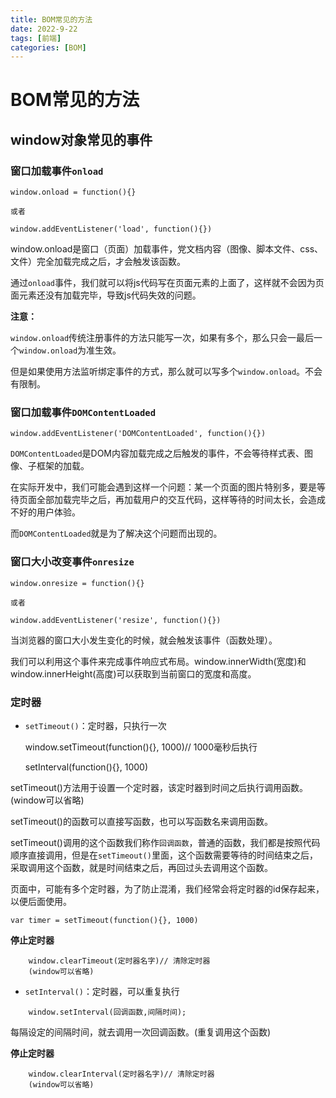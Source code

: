 ```yaml
---
title: BOM常见的方法
date: 2022-9-22
tags: [前端]
categories: [BOM]
---
```

# BOM常见的方法

## window对象常见的事件

### 窗口加载事件`onload`

    window.onload = function(){}

    或者

    window.addEventListener('load', function(){})

window.onload是窗口（页面）加载事件，党文档内容（图像、脚本文件、css、文件）完全加载完成之后，才会触发该函数。

通过`onload`事件，我们就可以将js代码写在页面元素的上面了，这样就不会因为页面元素还没有加载完毕，导致js代码失效的问题。

**注意：**

`window.onload`传统注册事件的方法只能写一次，如果有多个，那么只会一最后一个`window.onload`为准生效。

但是如果使用方法监听绑定事件的方式，那么就可以写多个`window.onload`。不会有限制。

### 窗口加载事件`DOMContentLoaded`

    window.addEventListener('DOMContentLoaded', function(){})

`DOMContentLoaded`是DOM内容加载完成之后触发的事件，不会等待样式表、图像、子框架的加载。

在实际开发中，我们可能会遇到这样一个问题：某一个页面的图片特别多，要是等待页面全部加载完毕之后，再加载用户的交互代码，这样等待的时间太长，会造成不好的用户体验。

而`DOMContentLoaded`就是为了解决这个问题而出现的。

### 窗口大小改变事件`onresize`

    window.onresize = function(){}

    或者

    window.addEventListener('resize', function(){})

当浏览器的窗口大小发生变化的时候，就会触发该事件（函数处理）。

我们可以利用这个事件来完成事件响应式布局。window.innerWidth(宽度)和window.innerHeight(高度)可以获取到当前窗口的宽度和高度。

### 定时器

- `setTimeout()`：定时器，只执行一次

    window.setTimeout(function(){}, 1000)// 1000毫秒后执行

    setInterval(function(){}, 1000)

setTimeout()方法用于设置一个定时器，该定时器到时间之后执行调用函数。(window可以省略)

setTimeout()的函数可以直接写函数，也可以写函数名来调用函数。

setTimeout()调用的这个函数我们称作`回调函数`，普通的函数，我们都是按照代码顺序直接调用，但是在`setTimeout()`里面，这个函数需要等待的时间结束之后，采取调用这个函数，就是时间结束之后，再回过头去调用这个函数。

页面中，可能有多个定时器，为了防止混淆，我们经常会将定时器的id保存起来，以便后面使用。

    var timer = setTimeout(function(){}, 1000)

**停止定时器**

```
    window.clearTimeout(定时器名字)// 清除定时器
    (window可以省略)
```

- `setInterval()`：定时器，可以重复执行

```
    window.setInterval(回调函数,间隔时间);
```
每隔设定的间隔时间，就去调用一次回调函数。(重复调用这个函数)

**停止定时器**

```
    window.clearInterval(定时器名字)// 清除定时器
    (window可以省略)
``` 